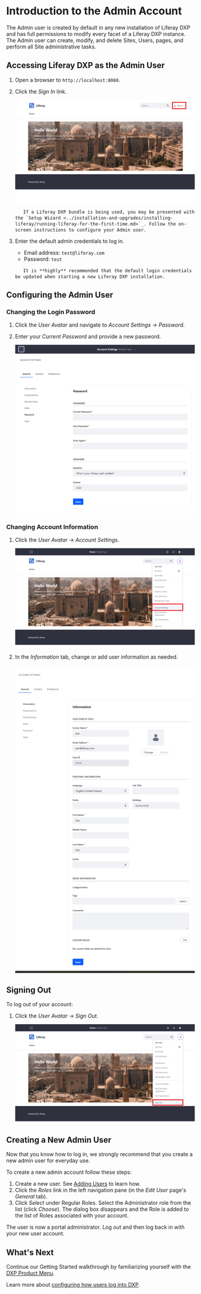 # Introduction to the Admin Account

The Admin user is created by default in any new installation of Liferay DXP and has full permissions to modify every facet of a Liferay DXP instance. The Admin user can create, modify, and delete Sites, Users, pages, and perform all Site administrative tasks.

## Accessing Liferay DXP as the Admin User

1. Open a browser to `http://localhost:8080`.
1. Click the _Sign In_ link.

    ![Sign In Link](./introduction-to-the-admin-account/images/01.png 'Sign In Link')

    ```note::
       If a Liferay DXP bundle is being used, you may be presented with the `Setup Wizard <../installation-and-upgrades/installing-liferay/running-liferay-for-the-first-time.md>`_. Follow the on-screen instructions to configure your Admin user.
    ```

1. Enter the default admin credentials to log in.

    - Email address: `test@liferay.com`
    - Password: `test`

    ```warning::
       It is **highly** recommended that the default login credentials be updated when starting a new Liferay DXP installation.
    ```

## Configuring the Admin User

### Changing the Login Password

1. Click the _User Avatar_ and navigate to _Account Settings_ &rarr; _Password_.
1. Enter your _Current Password_ and provide a new password.

    ![Setting a Password](./introduction-to-the-admin-account/images/04.png 'Setting a Password')

### Changing Account Information

1. Click the _User Avatar_ &rarr; _Account Settings_.

    ![Account Settings](./introduction-to-the-admin-account/images/02.png 'Account Settings')

1. In the _Information_ tab, change or add user information as needed.

    ![Account Information](./introduction-to-the-admin-account/images/03.png 'Account Information')

## Signing Out

To log out of your account:

1. Click the _User Avatar_ &rarr; _Sign Out_.

    ![Signing Out](./introduction-to-the-admin-account/images/05.png 'Signing Out')

## Creating a New Admin User

Now that you know how to log in, we strongly recommend that you create a new admin user for everyday use.

To create a new admin account follow these steps:

1. Create a new user. See [Adding Users](../users-and-permissions/users/adding-and-managing-users.md) to learn how.
1. Click the _Roles_ link in the left navigation pane (in the _Edit User_ page's _General_ tab).
1. Click _Select_ under Regular Roles. Select the Administrator role from the list (click _Choose_). The dialog box disappears and the Role is added to the list of Roles associated with your account.

The user is now a portal administrator. Log out and then log back in with your new user account.

## What's Next

Continue our Getting Started walkthrough by familiarizing yourself with the [DXP Product Menu](./navigating-dxp.md).

Learn more about [configuring how users log into DXP](../installation-and-upgrades/securing-liferay/authentication-basics.md).
